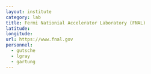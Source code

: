 ```yaml
---
layout: institute
category: lab
title: Fermi Nationial Accelerator Laboratory (FNAL)
latitude: 
longitude: 
url: https://www.fnal.gov
personnel:
  - gutsche
  - lgray
  - gartung
---
```


